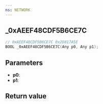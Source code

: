 ```yaml
---
ns: NETWORK
---
```

## _0xAEEF48CDF5B6CE7C

```c
// 0xAEEF48CDF5B6CE7C 0x2D817A5E
BOOL _0xAEEF48CDF5B6CE7C(Any p0, Any p1);
```


## Parameters
* **p0**: 
* **p1**: 

## Return value
